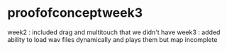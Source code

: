 # proofofconceptweek3

week2 : included drag and multitouch that we didn't have
week3 : added ability to load wav files dynamically and plays them
        but map incomplete

